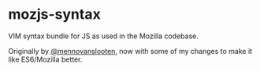 mozjs-syntax
============

VIM syntax bundle for JS as used in the Mozilla codebase.


Originally by [@mennovanslooten](https://github.com/mennovanslooten/), now with some of my changes to make it like ES6/Mozilla better.
